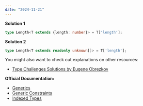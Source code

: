 ```yaml
---
date: "2024-11-21"
---
```

**Solution 1**
```ts
type Length<T extends {length: number}> = T['length'];
```
**Solution 2**
```ts
type Length<T extends readonly unknown[]> = T['length'];
```
You might also want to check out explanations on other resources:
- [Type Challenges Solutions by Eugene Obrezkov](https://github.com/ghaiklor/type-challenges-solutions/blob/main/en/easy-tuple-length.md)

**Official Documentation:**
- [Generics](https://www.typescriptlang.org/docs/handbook/2/generics.html)
- [Generic Constraints](https://www.typescriptlang.org/docs/handbook/2/generics.html#generic-constraints)
- [Indexed Types](https://www.typescriptlang.org/docs/handbook/2/indexed-access-types.html)

